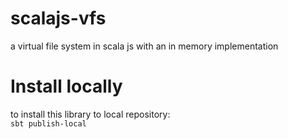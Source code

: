 scalajs-vfs
============
a virtual file system in scala js with an in memory implementation 


Install locally
================
to install this library to local repository:  
`sbt publish-local` 